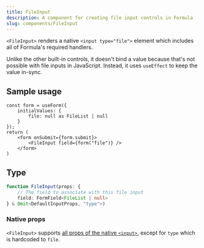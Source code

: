 ```yaml
---
title: FileInput
description: A component for creating file input controls in Formula
slug: components/FileInput
---
```


`<FileInput>` renders a native `<input type="file">` element which includes all of Formula's required handlers.

Unlike the other built-in controls, it doesn't bind a value because that's not possible with file inputs in JavaScript.
Instead, it uses `useEffect` to keep the value in-sync.

## Sample usage

```tsx
const form = useForm({
    initialValues: {
        file: null as FileList | null
    }
});
return (
    <form onSubmit={form.submit}>
        <FileInput field={form("file")} />
    </form>
)
```

## Type

```typescript
function FileInput(props: {
    // The field to associate with this file input
    field: FormField<FileList | null>
} & Omit<DefaultInputProps, "type">) 
```

### Native props

`<FileInput>` supports
[all props of the native `<input>`](https://developer.mozilla.org/en-US/docs/Web/HTML/Reference/Elements/input#attributes),
except for `type` which is hardcoded to `file`.
